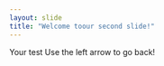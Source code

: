 ```yaml
---
layout: slide
title: "Welcome toour second slide!"
---
```

Your test
Use the left arrow to go back!
